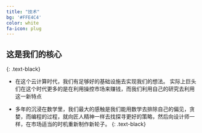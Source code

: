 ```yaml
---
title: "技术"
bg: '#FFE4C4'
color: white
fa-icon: plug
---
```





## 这是我们的核心
{: .text-black}

* 在这个云计算时代，我们有足够好的基础设施去实现我们的想法。 实际上巨头们在这个时代更多的是在利用操控市场来赚钱，而我们利用自己的研究去利用这一新特点

* 多年的沉浸在数学里，我们最大的感触是我们能用数学去排除自己的偏见，贪婪，而编程的过程，就向匠人精神一样去找探寻更好的策略，然后向设计师一样，在市场适当的时机重新制作新轮子。
{: .text-black}
